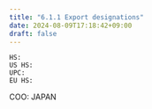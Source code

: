 ```yaml
---
title: "6.1.1 Export designations"
date: 2024-08-09T17:18:42+09:00
draft: false
---
```


```
HS:     
US HS:  
UPC:    
EU HS:  
```

COO: JAPAN
